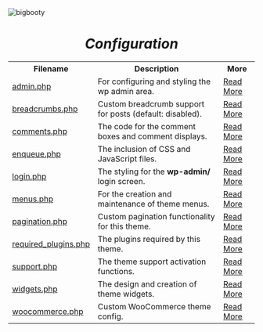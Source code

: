 <img src="http://pjhampton.com/bigbooty/banner.png" alt="bigbooty">

<h1 align="center"><i>Configuration</i></h1>

<table>
    <tr>
        <th>Filename</th>
        <th>Description</th>
        <th>More</th>
    </tr>
    <tr>
        <td><a href="https://github.com/pjhampton/BigBooty/blob/master/config/admin.php">admin.php</a></td>
        <td>For configuring and styling the wp admin area.</td>
        <td><a href="#">Read More</a></td>
    </tr>
    <tr>
        <td><a href="https://github.com/pjhampton/BigBooty/blob/master/config/breadcrumbs.php">breadcrumbs.php</a></td>
        <td>Custom breadcrumb support for posts (default: disabled).</td>
        <td><a href="#">Read More</a></td>
    </tr>
    <tr>
        <td><a href="https://github.com/pjhampton/BigBooty/blob/master/config/comments.php">comments.php</a></td>
        <td>The code for the comment boxes and comment displays.</td>
        <td><a href="#">Read More</a></td>
    </tr>
    <tr>
        <td><a href="https://github.com/pjhampton/BigBooty/blob/master/config/enqueue.php">enqueue.php</a></td>
        <td>The inclusion of CSS and JavaScript files.</td>
        <td><a href="#">Read More</a></td>
    </tr>
    <tr>
        <td><a href="https://github.com/pjhampton/BigBooty/blob/master/config/login.php">login.php</a></td>
        <td>The styling for the <b>wp-admin/</b> login screen.</td>
        <td><a href="#">Read More</a></td>
    </tr>
    <tr>
        <td><a href="https://github.com/pjhampton/BigBooty/blob/master/config/menus.php">menus.php</a></td>
        <td>For the creation and maintenance of theme menus.</td>
        <td><a href="#">Read More</a></td>
    </tr>
    <tr>
        <td><a href="https://github.com/pjhampton/BigBooty/blob/master/config/pagination.php">pagination.php</a></td>
        <td>Custom pagination functionality for this theme.</td>
        <td><a href="#">Read More</a></td>
    </tr>
    <tr>
        <td><a href="https://github.com/pjhampton/BigBooty/blob/master/config/pagination.php">required_plugins.php</a></td>
        <td>The plugins required by this theme.</td>
        <td><a href="#">Read More</a></td>
    </tr>
    <tr>
        <td><a href="https://github.com/pjhampton/BigBooty/blob/master/config/support.php">support.php</a></td>
        <td>The theme support activation functions.</td>
        <td><a href="#">Read More</a></td>
    </tr>
    <tr>
        <td><a href="https://github.com/pjhampton/BigBooty/blob/master/config/widgets.php">widgets.php</a></td>
        <td>The design and creation of theme widgets.</td>
        <td><a href="#">Read More</a></td>
    </tr>
    <tr>
        <td><a href="https://github.com/pjhampton/BigBooty/blob/master/config/woocommerce.php">woocommerce.php</a></td>
        <td>Custom WooCommerce theme config.</td>
        <td><a href="#">Read More</a></td>
    </tr>
</table>
